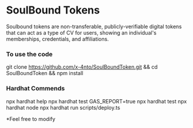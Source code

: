 # SoulBound Tokens

Soulbound tokens are non-transferable, publicly-verifiable digital tokens that can act as a type of CV for users, showing an individual's memberships, credentials, and affiliations.

### To use the code
git clone https://github.com/x-4nto/SoulBoundToken.git && cd SoulBoundToken && npm install

### Hardhat Commends
npx hardhat help
npx hardhat test
GAS_REPORT=true npx hardhat test
npx hardhat node
npx hardhat run scripts/deploy.ts

*Feel free to modify
